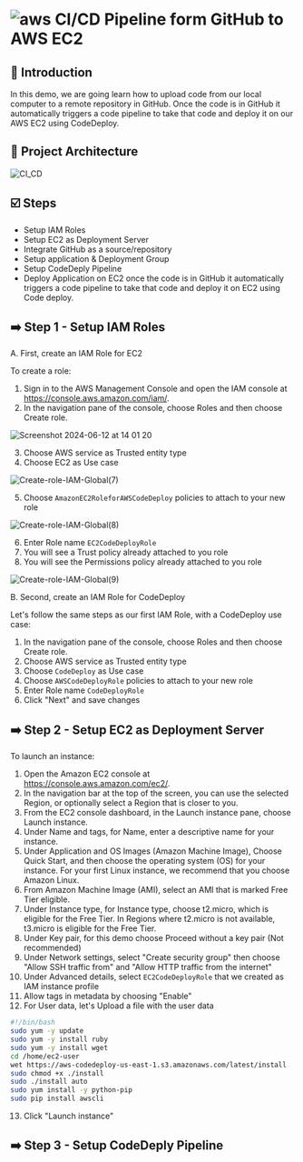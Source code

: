 # ![aws](https://github.com/julien-muke/Search-Engine-Website-using-AWS/assets/110755734/01cd6124-8014-4baa-a5fe-bd227844d263)     CI/CD Pipeline form GitHub to AWS EC2


## <a name="introduction">🤖 Introduction</a>

In this demo, we are going learn how to upload code from our local computer to a remote repository in GitHub. Once the code is in GitHub it automatically triggers a code pipeline to take that code and deploy it on our AWS EC2 using CodeDeploy.


## <a name="design">📐 Project Architecture</a>

![CI_CD](https://github.com/julien-muke/aws_codedeploy_using_github/assets/110755734/cd6ed4f7-83f2-47c4-aa0a-af543e1493bc)


## <a name="steps">☑️ Steps</a>

* Setup IAM Roles
* Setup EC2 as Deployment Server
* Integrate GitHub as a source/repository
* Setup application & Deployment Group
* Setup CodeDeply Pipeline
* Deploy Application on EC2 once the code is in GitHub it automatically triggers a code pipeline to take that code and deploy it on EC2 using Code deploy.


## ➡️ Step 1 - Setup IAM Roles

A. First, create an IAM Role for EC2

To create a role:

1. Sign in to the AWS Management Console and open the IAM console at https://console.aws.amazon.com/iam/.
2. In the navigation pane of the console, choose Roles and then choose Create role.

![Screenshot 2024-06-12 at 14 01 20](https://github.com/julien-muke/aws_codedeploy_using_github/assets/110755734/3857d445-8cec-4b19-9d7b-f416989c8667)

3. Choose AWS service as Trusted entity type
4. Choose EC2 as Use case

![Create-role-IAM-Global(7)](https://github.com/julien-muke/aws_codedeploy_using_github/assets/110755734/fb258cba-4a77-4f4a-a4b2-4a86fd77c674)

5. Choose `AmazonEC2RoleforAWSCodeDeploy` policies to attach to your new role

![Create-role-IAM-Global(8)](https://github.com/julien-muke/aws_codedeploy_using_github/assets/110755734/161503e6-d0c3-4f74-8bc0-a97872fad9e7)

6. Enter Role name `EC2CodeDeployRole`
7. You will see a Trust policy already attached to you role
8. You will see the Permissions policy already attached to you role

![Create-role-IAM-Global(9)](https://github.com/julien-muke/aws_codedeploy_using_github/assets/110755734/c808ff54-ff2f-416e-acfd-72052cc55c26)


B. Second, create an IAM Role for CodeDeploy

Let's follow the same steps as our first IAM Role, with a CodeDeploy use case:

1. In the navigation pane of the console, choose Roles and then choose Create role.
2. Choose AWS service as Trusted entity type
3. Choose `CodeDeploy` as Use case
4. Choose `AWSCodeDeployRole` policies to attach to your new role
5. Enter Role name `CodeDeployRole`
6. Click "Next" and save changes


## ➡️ Step 2 - Setup EC2 as Deployment Server

To launch an instance:

1. Open the Amazon EC2 console at https://console.aws.amazon.com/ec2/.
2. In the navigation bar at the top of the screen, you can use the selected Region, or optionally select a Region that is closer to you.
3. From the EC2 console dashboard, in the Launch instance pane, choose Launch instance.
4. Under Name and tags, for Name, enter a descriptive name for your instance.
5. Under Application and OS Images (Amazon Machine Image), Choose Quick Start, and then choose the operating system (OS) for your instance. For your first Linux instance, we recommend that you choose Amazon Linux.
6. From Amazon Machine Image (AMI), select an AMI that is marked Free Tier eligible.
7. Under Instance type, for Instance type, choose t2.micro, which is eligible for the Free Tier. In Regions where t2.micro is not available, t3.micro is eligible for the Free Tier.
8. Under Key pair, for this demo choose Proceed without a key pair (Not recommended)
9. Under Network settings, select "Create security group" then choose "Allow SSH traffic from" and "Allow HTTP traffic from the internet"
10. Under Advanced details, select `EC2CodeDeployRole` that we created as IAM instance profile
11. Allow tags in metadata by choosing "Enable"
12. For User data, let's Upload a file with the user data

```bash
#!/bin/bash
sudo yum -y update
sudo yum -y install ruby
sudo yum -y install wget
cd /home/ec2-user
wet https://aws-codedeploy-us-east-1.s3.amazonaws.com/latest/install
sudo chmod +x ./install
sudo ./install auto
sudo yum install -y python-pip
sudo pip install awscli
```
13. Click "Launch instance"


## ➡️ Step 3 - Setup CodeDeply Pipeline